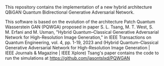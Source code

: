This repository contains the implementation of a new hybrid architecture QBiGAN Quantum Bidirectional Generative Adversarial Network.

This software is based on the evolution of the architecture Patch Quantum Wasserstein GAN (PQWGA) proposed 
in paper S. L. Tsang, M. T. West, S. M. Erfani and M. Usman, "Hybrid Quantum–Classical Generative Adversarial Network for High-Resolution Image Generation," in IEEE Transactions on Quantum Engineering, vol. 4, pp. 1-19, 2023 and
(Hybrid Quantum–Classical Generative Adversarial Network for High-Resolution Image Generation | IEEE Journals & Magazine | IEEE Xplore)
Tsang's paper contains the code to run the simulations at https://github.com/jasontslxd/PQWGAN 

